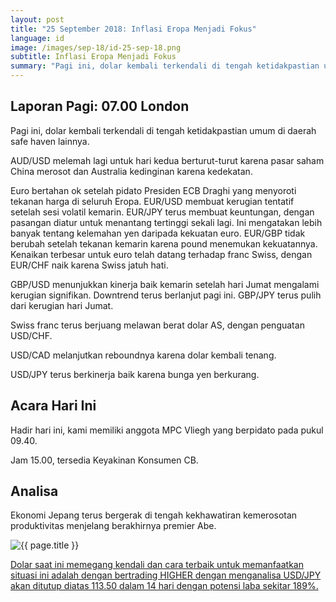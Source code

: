 ```yaml
---
layout: post
title: "25 September 2018: Inflasi Eropa Menjadi Fokus"
language: id
image: /images/sep-18/id-25-sep-18.png
subtitle: Inflasi Eropa Menjadi Fokus
summary: "Pagi ini, dolar kembali terkendali di tengah ketidakpastian umum di daerah safe haven lainnya"
---
```

## Laporan Pagi: 07.00 London

Pagi ini, dolar kembali terkendali di tengah ketidakpastian umum di daerah safe haven lainnya.

AUD/USD melemah lagi untuk hari kedua berturut-turut karena pasar saham China merosot dan Australia kedinginan karena kedekatan.

Euro bertahan ok setelah pidato Presiden ECB Draghi yang menyoroti tekanan harga di seluruh Eropa. EUR/USD membuat kerugian tentatif setelah sesi volatil kemarin. EUR/JPY terus membuat keuntungan, dengan pasangan diatur untuk menantang tertinggi sekali lagi. Ini mengatakan lebih banyak tentang kelemahan yen daripada kekuatan euro. EUR/GBP tidak berubah setelah tekanan kemarin karena pound menemukan kekuatannya. Kenaikan terbesar untuk euro telah datang terhadap franc Swiss, dengan EUR/CHF naik karena Swiss jatuh hati.

GBP/USD menunjukkan kinerja baik kemarin setelah hari Jumat mengalami kerugian signifikan. Downtrend terus berlanjut pagi ini. GBP/JPY terus pulih dari kerugian hari Jumat.

Swiss franc terus berjuang melawan berat dolar AS, dengan penguatan USD/CHF.

USD/CAD melanjutkan reboundnya karena dolar kembali tenang.

USD/JPY terus berkinerja baik karena bunga yen berkurang.

## Acara Hari Ini

Hadir hari ini, kami memiliki anggota MPC Vliegh yang berpidato pada pukul 09.40.

Jam 15.00, tersedia Keyakinan Konsumen CB.

## Analisa

Ekonomi Jepang terus bergerak di tengah kekhawatiran kemerosotan produktivitas menjelang berakhirnya premier Abe.

<img src="{{ site.url }}/images/sep-18/id-25-sep-18.png" alt="{{ page.title }}" title="{{ page.title }}">

<a href="%LINK%%currency=USD&market=forex&underlying=frxUSDJPY&formname=higherlower&duration_amount=14&duration_units=d&amount=10&amount_type=stake&expiry_type=duration&barrier=113.50" target="_blank" rel="noopener noreferrer nofollow">Dolar saat ini memegang kendali dan cara terbaik untuk memanfaatkan situasi ini adalah dengan bertrading HIGHER dengan menganalisa USD/JPY akan ditutup diatas 113.50 dalam 14 hari dengan potensi laba sekitar 189%.</a>
